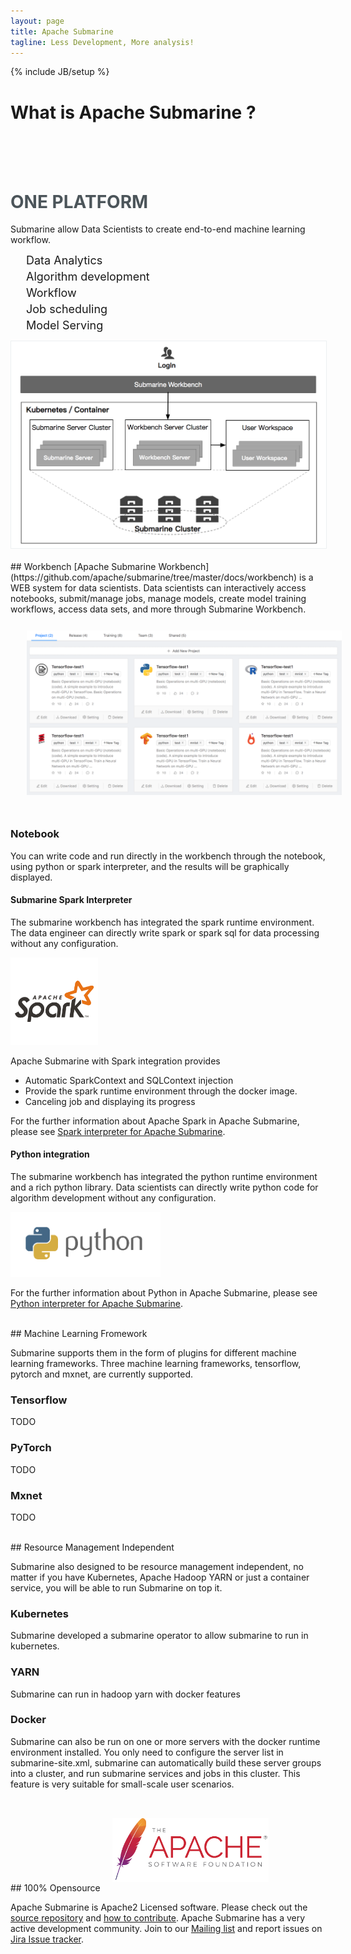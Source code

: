 ```yaml
---
layout: page
title: Apache Submarine
tagline: Less Development, More analysis!
---
```

<!--
Licensed under the Apache License, Version 2.0 (the "License");
you may not use this file except in compliance with the License.
You may obtain a copy of the License at

http://www.apache.org/licenses/LICENSE-2.0

Unless required by applicable law or agreed to in writing, software
distributed under the License is distributed on an "AS IS" BASIS,
WITHOUT WARRANTIES OR CONDITIONS OF ANY KIND, either express or implied.
See the License for the specific language governing permissions and
limitations under the License.
-->
{% include JB/setup %}
<br />
<h1 class="index-header">
  What is Apache Submarine ?
</h1>

<br /><br /><br />
<div class="row">
  <div class="col-md-6" style="padding-right:0">
    <h1 style="color:#4c555a">ONE PLATFORM</h1>
    <p>
      Submarine allow Data Scientists to create end-to-end machine learning workflow.
    </p>
    <ul style="list-style-type: none;padding-left:10px;" >
      <li style="font-size:18px; margin: 5px;"><span class="glyphicon glyphicon-transfer" style="margin-right:10px"></span> Data Analytics</li>
      <li style="font-size:18px; margin: 5px;"><span class="glyphicon glyphicon-eye-open" style="margin-right:10px"></span> Algorithm development</li>
      <li style="font-size:18px; margin: 5px;"><span class="glyphicon glyphicon-dashboard" style="margin-right:10px"></span> Workflow</li>
      <li style="font-size:18px; margin: 5px;"><span class="glyphicon glyphicon-wrench" style="margin-right:10px"></span> Job scheduling</li>
      <li style="font-size:18px; margin: 5px;"><span class="glyphicon glyphicon-cloud" style="margin-right:10px"></span> Model Serving</li>
    </ul>
  </div>
  <div class="col-md-6" style="padding:0">
    <img class="img-responsive" style="border: 1px solid #ecf0f1;" src="./assets/themes/submarine/img/architecture.png" />
  </div>
</div>

<br />
## Workbench
[Apache Submarine Workbench](https://github.com/apache/submarine/tree/master/docs/workbench) is a WEB system for data scientists. 
Data scientists can interactively access notebooks, submit/manage jobs, manage models, create model training workflows, access data sets, and more through Submarine Workbench.

<img class="img-responsive" width="900px" style="margin:0 auto; padding: 26px;" src="./assets/themes/submarine/img/workspace-project.png" />

### Notebook
You can write code and run directly in the workbench through the notebook, using python or spark interpreter, and the results will be graphically displayed.


#### Submarine Spark Interpreter
The submarine workbench has integrated the spark runtime environment. The data engineer can directly write spark or spark sql for data processing without any configuration.

<img class="img-responsive" src="./assets/themes/submarine/img/spark_logo.jpg" width="140px" />

Apache Submarine with Spark integration provides

- Automatic SparkContext and SQLContext injection
- Provide the spark runtime environment through the docker image.
- Canceling job and displaying its progress

For the further information about Apache Spark in Apache Submarine, please see [Spark interpreter for Apache Submarine](#).

#### Python integration
The submarine workbench has integrated the python runtime environment and a rich python library. Data scientists can directly write python code for algorithm development without any configuration.

<img class="img-responsive" src="./assets/themes/submarine/img/python_logo.png" width="240px" />

For the further information about Python in Apache Submarine, please see [Python interpreter for Apache Submarine](#).

<br />
## Machine Learning Fromework

Submarine supports them in the form of plugins for different machine learning frameworks. Three machine learning frameworks, tensorflow, pytorch and mxnet, are currently supported.


### Tensorflow

TODO

### PyTorch

TODO


### Mxnet

TODO


<br />
## Resource Management Independent

Submarine also designed to be resource management independent, no matter if you have Kubernetes, Apache Hadoop YARN or just a container service, you will be able to run Submarine on top it.

### Kubernetes

Submarine developed a submarine operator to allow submarine to run in kubernetes.

### YARN

Submarine can run in hadoop yarn with docker features


### Docker

Submarine can also be run on one or more servers with the docker runtime environment installed.
You only need to configure the server list in submarine-site.xml, submarine can automatically build these server groups into a cluster, and run submarine services and jobs in this cluster. This feature is very suitable for small-scale user scenarios.


<br />
## 100% Opensource

<img class="img-responsive" style="margin:0 auto; padding: 15px;" src="./assets/themes/submarine/img/asf_logo.png" width="250px"/>

Apache Submarine is Apache2 Licensed software. Please check out the [source repository](http://git.apache.org/submarine.git) and [how to contribute](./docs/latest/development/howtocontribute.html).
Apache Submarine has a very active development community.
Join to our [Mailing list](https://submarine.apache.org/community.html) and report issues on [Jira Issue tracker](https://issues.apache.org/jira/browse/SUBMARINE).
</div>
<br />

